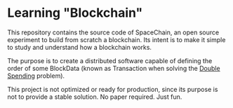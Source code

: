 # Learning "Blockchain"
This repository contains the source code of SpaceChain, an open source
experiment to build from scratch a blockchain. Its intent is to make
it simple to study and understand how a blockchain works.

The purpose is to create a distributed software capable of defining the order
of some BlockData (known as Transaction when solving the [Double Spending](https://en.wikipedia.org/wiki/Double-spending)
problem).

This project is not optimized or ready for production, since its purpose is not
to provide a stable solution. No paper required. Just fun.
